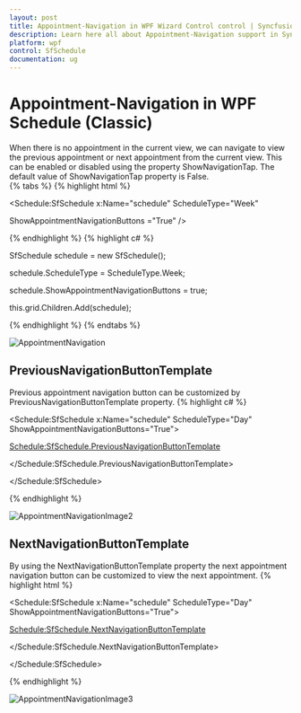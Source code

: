 ```yaml
---
layout: post
title: Appointment-Navigation in WPF Wizard Control control | Syncfusion
description: Learn here all about Appointment-Navigation support in Syncfusion WPF Schedule (Classic) control and more.
platform: wpf
control: SfSchedule
documentation: ug
---
```


# Appointment-Navigation in WPF Schedule (Classic)

When there is no appointment in the current view, we can navigate to view the previous appointment or next appointment from the current view. This can be enabled or disabled using the property ShowNavigationTap. The default value of ShowNavigationTap property is False.  
{% tabs %}
{% highlight html %}



<Schedule:SfSchedule x:Name="schedule" ScheduleType="Week"

ShowAppointmentNavigationButtons ="True"  /> 


{% endhighlight  %}
{% highlight c# %}





SfSchedule schedule = new SfSchedule();

schedule.ScheduleType = ScheduleType.Week;

schedule.ShowAppointmentNavigationButtons = true;

this.grid.Children.Add(schedule);


{% endhighlight  %}
{% endtabs %}

![AppointmentNavigation](Appointment-Navigation_images/Appointment-Navigation_img1.png)



## PreviousNavigationButtonTemplate 

Previous appointment navigation button can be customized by PreviousNavigationButtonTemplate property.
{% highlight c# %}



<Schedule:SfSchedule x:Name="schedule" ScheduleType="Day" ShowAppointmentNavigationButtons="True">

<Schedule:SfSchedule.PreviousNavigationButtonTemplate>

<DataTemplate>

<Border Height="200" Width="50" Background="Red"/>                </DataTemplate>

</Schedule:SfSchedule.PreviousNavigationButtonTemplate>

</Schedule:SfSchedule>

{% endhighlight  %}

![AppointmentNavigationImage2](Appointment-Navigation_images/Appointment-Navigation_img2.png)



## NextNavigationButtonTemplate

By using the NextNavigationButtonTemplate property the next appointment navigation button can be customized to view the next appointment.
{% highlight html %}



<Schedule:SfSchedule x:Name="schedule" ScheduleType="Day" ShowAppointmentNavigationButtons="True">

<Schedule:SfSchedule.NextNavigationButtonTemplate>                <DataTemplate>

<Border Height="200" Width="50" Background="Red"/>                                </DataTemplate>

</Schedule:SfSchedule.NextNavigationButtonTemplate>

</Schedule:SfSchedule>

{% endhighlight  %}



![AppointmentNavigationImage3](Appointment-Navigation_images/Appointment-Navigation_img3.png)





